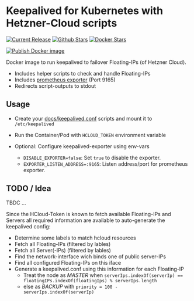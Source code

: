 # Keepalived for Kubernetes with Hetzner-Cloud scripts

[![Current Release](https://img.shields.io/github/release/psi-4ward/keepalived-hcloud.svg)](https://github.com/psi-4ward/keepalived-hcloud/releases)
[![Github Stars](https://img.shields.io/github/stars/psi-4ward/keepalived-hcloud.svg?style=social&label=Star)](https://github.com/psi-4ward/keepalived-hcloud)
[![Docker Stars](https://img.shields.io/docker/stars/psitrax/keepalived-hcloud.svg)](https://hub.docker.com/r/psitrax/keepalived-hcloud/)

[![Publish Docker image](https://github.com/psi-4ward/keepalived-hcloud/actions/workflows/docker-publish.yml/badge.svg)](https://github.com/psi-4ward/keepalived-hcloud/actions/workflows/docker-publish.yml)

Docker image to run keepalived to failover Floating-IPs (of Hetzner Cloud).

* Includes helper scripts to check and handle Floating-IPs
* Includes [prometheus exporter](https://github.com/cafebazaar/keepalived-exporter) (Port 9165)
* Redirects script-outputs to stdout

## Usage

* Create your [docs/keepalived.conf](keepalived.conf) scripts and mount it to `/etc/keepalived`
* Run the Container/Pod with `HCLOUD_TOKEN` environment variable

* Optional: Configure keepalived-exporter using env-vars
  * `DISABLE_EXPORTER=false`: Set `true` to disable the exporter.
  * `EXPORTER_LISTEN_ADDRESS=:9165`: Listen address/port for prometheus exporter. 

## TODO / Idea

TBDC ...

Since the HCloud-Token is known to fetch available Floating-IPs and Servers all required 
information are available to auto-generate the keepalived config:

* Determine some labels to match hcloud resources
* Fetch all Floating-IPs (filtered by lables)
* Fetch all Server(-IPs) (filtered by lables)
* Find the network-interface wich binds one of public server-IPs
* Find all configured Floating-IPs on this iface
* Generate a keepalived.conf using this information for each Floating-IP
  * Treat the node as _MASTER_ when `serverIps.indexOf(serverIp) == floatingIPs.indexOf(floatingIps) % serverIps.length`
  * else as _BACKUP_ with `priority = 100 - serverIps.indexOf(serverIp)`
